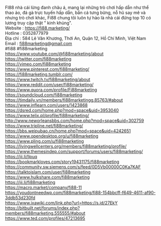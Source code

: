 FI88 nhà cái lừng đanh châu á, mang lại những trò chơi hấp dẫn như thể thao ảo,  đá gà trực tuyến hấp dẫn, bắn cá  tưng bừng, nỗ hũ say mê và nhưng trò chơi  khác, Fi88 chung tôi luôn tự hào là nhà cái đứng top 10 có lương truy cập thật " kinh khủng".<br/>
Website : <a href="https://fi88.marketing/">https://fi88.marketing/</a><br/>
Hotline : 0352877979<br/>
Địa chỉ : 584 Lê Văn Khương, Thới An, Quận 12, Hồ Chí Minh, Việt Nam<br/>
Email : fi88marketing@gmail.com<br/>
#fi88 #fi88marketing<br/>
<a href="https://www.youtube.com/@fi88marketing/about">https://www.youtube.com/@fi88marketing/about</a><br/>
<a href="https://twitter.com/fi88marketing">https://twitter.com/fi88marketing</a><br/>
<a href="https://vimeo.com/fi88marketing">https://vimeo.com/fi88marketing</a><br/>
<a href="https://www.pinterest.com/fi88marketing/">https://www.pinterest.com/fi88marketing/</a><br/>
<a href="https://fi88marketing.tumblr.com/">https://fi88marketing.tumblr.com/</a><br/>
<a href="https://www.twitch.tv/fi88marketing/about">https://www.twitch.tv/fi88marketing/about</a><br/>
<a href="https://www.reddit.com/user/fi88marketing/">https://www.reddit.com/user/fi88marketing/</a><br/>
<a href="https://www.quora.com/profile/Fi88marketing">https://www.quora.com/profile/Fi88marketing</a><br/>
<a href="https://soundcloud.com/fi88marketing">https://soundcloud.com/fi88marketing</a><br/>
<a href="https://timdaily.vn/members/fi88marketingg.85763/#about">https://timdaily.vn/members/fi88marketingg.85763/#about</a><br/>
<a href="https://www.inflearn.com/users/1423868">https://www.inflearn.com/users/1423868</a><br/>
<a href="https://dsred.com/home.php?mod=space&uid=3953040">https://dsred.com/home.php?mod=space&uid=3953040</a><br/>
<a href="https://www.telix.pl/profile/fi88marketing/">https://www.telix.pl/profile/fi88marketing/</a><br/>
<a href="http://www.neworleansbbs.com/home.php?mod=space&uid=302759">http://www.neworleansbbs.com/home.php?mod=space&uid=302759</a><br/>
<a href="https://www.tripline.net/fi88marketing/">https://www.tripline.net/fi88marketing/</a><br/>
<a href="https://bbs.weipubao.cn/home.php?mod=space&uid=4242651">https://bbs.weipubao.cn/home.php?mod=space&uid=4242651</a><br/>
<a href="https://www.opendesktop.org/u/fi88marketing">https://www.opendesktop.org/u/fi88marketing</a><br/>
<a href="https://www.pling.com/u/fi88marketing">https://www.pling.com/u/fi88marketing</a><br/>
<a href="https://livingwellcenters.org/members/fi88marketing/profile/">https://livingwellcenters.org/members/fi88marketing/profile/</a><br/>
<a href="https://www.themesindep.com/support/forums/users/fi88marketing/">https://www.themesindep.com/support/forums/users/fi88marketing/</a><br/>
<a href="https://jii.li/llpuq">https://jii.li/llpuq</a><br/>
<a href="https://bookmarkloves.com/story19431175/fi88marketing">https://bookmarkloves.com/story19431175/fi88marketing</a><br/>
<a href="https://community.sw.siemens.com/s/feed/0D5Vb00000C0Ka7KAF">https://community.sw.siemens.com/s/feed/0D5Vb00000C0Ka7KAF</a><br/>
<a href="https://talktoislam.com/user/fi88marketing">https://talktoislam.com/user/fi88marketing</a><br/>
<a href="https://www.hulkshare.com/fi88marketing">https://www.hulkshare.com/fi88marketing</a><br/>
<a href="https://jii.li/fi88marketing">https://jii.li/fi88marketing</a><br/>
<a href="https://macro.market/company/fi88-11">https://macro.market/company/fi88-11</a><br/>
<a href="https://youdontneedwp.com/fi88marketing/fi88-154bbcff-f649-4611-af90-3ddb53d230fd">https://youdontneedwp.com/fi88marketing/fi88-154bbcff-f649-4611-af90-3ddb53d230fd</a><br/>
<a href="https://www.ixawiki.com/link.php?url=https://s.id/27EkY">https://www.ixawiki.com/link.php?url=https://s.id/27EkY</a><br/>
<a href="https://bitbuilt.net/forums/index.php?members/fi88marketing.555555/#about">https://bitbuilt.net/forums/index.php?members/fi88marketing.555555/#about</a><br/>
<a href="https://www.ted.com/profiles/47213695">https://www.ted.com/profiles/47213695</a><br/>